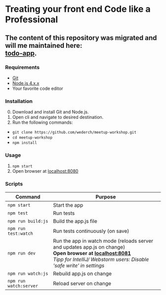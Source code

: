 # Treating your front end Code like a Professional

## The content of this repository was migrated and will me maintained here:<br> [todo-app](https://github.com/wederch/todo-app).

### Requirements
* [Git](https://git-scm.com/downloads)
* [Node.js 4.x.x](https://nodejs.org/en/)
* Your favorite code editor

### Installation
0. Download and install Git and Node.js.
1. Open cli and navigate to desired destination.
2. Run the following commands:
 * ```git clone https://github.com/wederch/meetup-workshop.git```
 * ```cd meetup-workshop```
 * ```npm install```

### Usage
1. ```npm start```
2. Open browser at [localhost:8080](http://localhost:8080)

### Scripts
Command | Purpose
---|---
```npm start``` | Start the app
```npm test``` | Run tests
```npm run build:js``` | Build the app.js file
```npm run test:watch``` | Run tests continuously (on save)
```npm run dev``` | Run the app in watch mode (reloads server and updates app.js on change)<br> __Open browser at [localhost:8081](http://localhost:8081)__<br>*Tipp for IntelliJ/ Webstorm users: Disable 'safe write' in settings*
```npm run watch:js``` | Rebuild app.js on change
```npm run watch:server``` | Reload server on change
